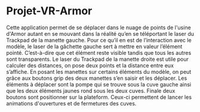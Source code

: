 # Projet-VR-Armor

Cette application permet de se déplacer dans le nuage de points de l'usine d'Armor autant en se mouvant dans la réalité qu’en se téléportant le laser du Trackpad de la manette gauche. Pour ce qu’il en est de l’interaction avec le modèle, le laser de la gâchette gauche sert à mettre en valeur l’élément pointé. C’est-à-dire que cet élément reste visible tandis que tous les autres sont transparents.
Le laser du Trackpad de la manette droite est utile pour calculer des distances, on pose deux points et la distance entre eux s’affiche. En posant les manettes sur certains éléments du modèle, on peut grâce aux boutons grip des deux manettes s’en saisir et les déplacer. Les éléments à déplacer sont la pompe qui se trouve sous la cuve gauche ainsi que les deux éléments jaunes rond sous les deux cuves.
Finale deux boutons sont positionner sur la plateform. Ceux-ci permettent de lancer les animations d'ouvertures et de fermetures des cuves.

